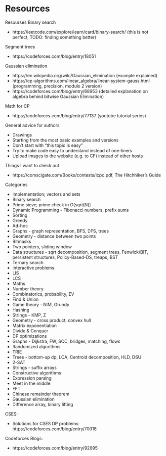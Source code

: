 # Resources
Resourses
Binary search
<ul>
    <li>https://leetcode.com/explore/learn/card/binary-search/ (this is not perfect, TODO: finding something better)</li>
</ul>
Segment trees
<ul>
    <li>https://codeforces.com/blog/entry/18051</li>
</ul>
Gaussian elimination
<ul>
  <li>https://en.wikipedia.org/wiki/Gaussian_elimination (example explained)</li>
  <li>https://cp-algorithms.com/linear_algebra/linear-system-gauss.html (programming, precision, modulo 2 version)</li>
  <li>https://codeforces.com/blog/entry/68953 (detailed explanation on algebra behind bitwise Gaussian Elimination)</li>
</ul>
Math for CP
<ul>
    <li>https://codeforces.com/blog/entry/77137 (youtube tutorial series)</li>
</ul>
General advice for authors
<ul>
    <li>Drawings</li>
    <li>Starting from the most basic examples and versions</li>
    <li>Don’t start with “this topic is easy”</li>
    <li>Try to make code easy to understand instead of one-liners</li>
    <li>Upload images to the website (e.g. to CF) instead of other hosts</li>
</ul>
Things I want to check out
<ul>
    <li>https://comscigate.com/Books/contests/icpc.pdf, The Hitchhiker’s Guide</li>
</ul>
Categories
<ul>
    <li>Implementation; vectors and sets</li>
    <li>Binary search</li>
    <li>Prime sieve; prime check in O(sqrt(N))</li>
    <li>Dynamic Programming - Fibonacci numbers, prefix sums</li>
    <li>Sorting</li>
    <li>Greedy</li>
    <li>Ad-hoc</li>
    <li>Graphs - graph representation, BFS, DFS, trees</li>
    <li>Geometry - distance between two points</li>
    <li>Bitmasks</li>
    <li>Two pointers, sliding window</li>
    <li>Data structures - sqrt decomposition, segment trees, Fenwick/BIT, persistent structures, Policy-Based-DS, treaps, BST</li>
   <li> Ternary search</li>
   <li> Interactive problems</li>
   <li> LIS</li>
   <li> LCS</li>
   <li>Maths</li>
   <li> Number theory</li>
   <li> Combinatorics, probability, EV</li>
   <li> Find & Union</li>
   <li> Game theory - NIM, Grundy</li>
   <li> Hashing</li>
   <li> Strings - KMP, Z</li>
   <li> Geometry - cross product, convex hull</li>
    <li>Matrix exponentiation</li>
    <li>Divide & Conquer</li>
    <li>DP optimizations</li>
    <li>Graphs - Dijkstra, FW, SCC, bridges, matching, flows</li>
    <li>Randomized algorithms</li>
    <li>TRIE</li>
    <li>Trees - bottom-up dp, LCA, Centroid decomposition, HLD, DSU</li>
    <li>2-SAT</li>
    <li>Strings - suffix arrays</li>
    <li>Constructive algorithms</li>
    <li>Expression parsing</li>
    <li>Meet in the middle</li>
    <li>FFT</li>
    <li>Chinese remainder theorem</li>
    <li>Gaussian elimination</li>
    <li>Difference array, binary lifting</li>
</ul>

CSES:
<ul>
    <li>Solutions for CSES DP problems: https://codeforces.com/blog/entry/70018</li>
</ul>

Codeforces Blogs:
<ul>
    <li> https://codeforces.com/blog/entry/92695 </li>
</ul>
